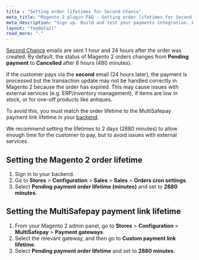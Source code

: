 ```yaml
---
title : "Setting order lifetimes for Second Chance"
meta_title: "Magento 2 plugin FAQ - Setting order lifetimes for Second Chance - MultiSafepay Docs"
meta_description: "Sign up. Build and test your payments integration. Explore our products and services. Use our API reference, SDKs, and wrappers. Get support."
layout: "faqdetail"
read_more: "."
---
```


[Second Chance](/payments/boost/second-chance/) emails are sent 1 hour and 24 hours after the order was created. By default, the status of Magento 2 orders changes from **Pending payment** to **Cancelled** after 8 hours (480 minutes).

If the customer pays via the **second** email (24 hours later), the payment is processed but the transaction update may not be handled correctly in Magento 2 because the order has expired. This may cause issues with external services (e.g. ERP/inventory management), if items are low in stock, or for one-off products like antiques.

To avoid this, you must match the order lifetime to the MultiSafepay payment link lifetime in your [backend](/getting-started/glossary/#backend).

We recommend setting the lifetimes to 2 days (2880 minutes) to allow enough time for the customer to pay, but to avoid issues with external services. 


## Setting the Magento 2 order lifetime

1. Sign in to your backend.
2. Go to **Stores** > **Configuration** > **Sales** > **Sales** > **Orders cron settings**.
3. Select **Pending payment order lifetime (minutes)** and set to **2880 minutes**.

## Setting the MultiSafepay payment link lifetime

1. From your Magento 2 admin panel, go to **Stores** > **Configuration** > **MultiSafepay** > **Payment gateways**.
2. Select the relevant gateway, and then go to **Custom payment link lifetime**.
3. Select **Pending payment order lifetime** and set to **2880 minutes**.

